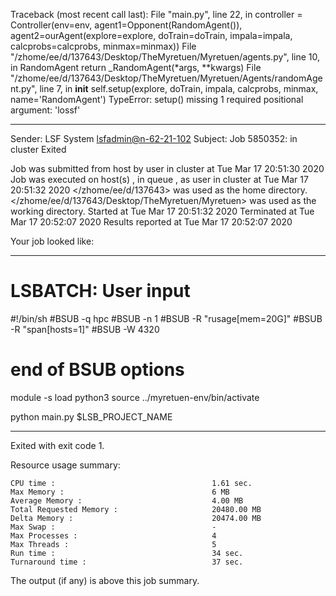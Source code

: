 Traceback (most recent call last):
  File "main.py", line 22, in <module>
    controller = Controller(env=env, agent1=Opponent(RandomAgent()), agent2=ourAgent(explore=explore, doTrain=doTrain, impala=impala, calcprobs=calcprobs, minmax=minmax))
  File "/zhome/ee/d/137643/Desktop/TheMyretuen/Myretuen/agents.py", line 10, in RandomAgent
    return _RandomAgent(*args, **kwargs)
  File "/zhome/ee/d/137643/Desktop/TheMyretuen/Myretuen/Agents/randomAgent.py", line 7, in __init__
    self.setup(explore, doTrain, impala, calcprobs, minmax, name='RandomAgent')
TypeError: setup() missing 1 required positional argument: 'lossf'

------------------------------------------------------------
Sender: LSF System <lsfadmin@n-62-21-102>
Subject: Job 5850352: <NNAgent4Combo-4-1-1500-250-abs> in cluster <dcc> Exited

Job <NNAgent4Combo-4-1-1500-250-abs> was submitted from host <n-62-30-3> by user <s183905> in cluster <dcc> at Tue Mar 17 20:51:30 2020
Job was executed on host(s) <n-62-21-102>, in queue <hpc>, as user <s183905> in cluster <dcc> at Tue Mar 17 20:51:32 2020
</zhome/ee/d/137643> was used as the home directory.
</zhome/ee/d/137643/Desktop/TheMyretuen/Myretuen> was used as the working directory.
Started at Tue Mar 17 20:51:32 2020
Terminated at Tue Mar 17 20:52:07 2020
Results reported at Tue Mar 17 20:52:07 2020

Your job looked like:

------------------------------------------------------------
# LSBATCH: User input
#!/bin/sh
#BSUB -q hpc
#BSUB -n 1
#BSUB -R "rusage[mem=20G]"
#BSUB -R "span[hosts=1]"
#BSUB -W 4320
# end of BSUB options

module -s load python3
source ../myretuen-env/bin/activate

python main.py $LSB_PROJECT_NAME


------------------------------------------------------------

Exited with exit code 1.

Resource usage summary:

    CPU time :                                   1.61 sec.
    Max Memory :                                 6 MB
    Average Memory :                             4.00 MB
    Total Requested Memory :                     20480.00 MB
    Delta Memory :                               20474.00 MB
    Max Swap :                                   -
    Max Processes :                              4
    Max Threads :                                5
    Run time :                                   34 sec.
    Turnaround time :                            37 sec.

The output (if any) is above this job summary.

